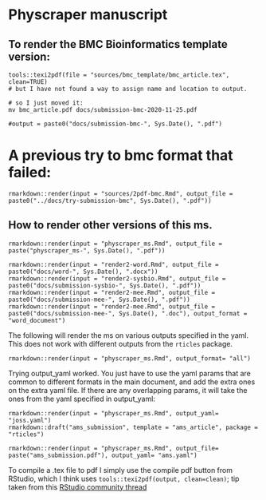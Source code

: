 # Physcraper manuscript

## To render the BMC Bioinformatics template version:

```
tools::texi2pdf(file = "sources/bmc_template/bmc_article.tex", clean=TRUE)
# but I have not found a way to assign name and location to output.

# so I just moved it:
mv bmc_article.pdf docs/submission-bmc-2020-11-25.pdf

#output = paste0("docs/submission-bmc-", Sys.Date(), ".pdf")
```

# A previous try to bmc format that failed:

```
rmarkdown::render(input = "sources/2pdf-bmc.Rmd", output_file = paste0("../docs/try-submission-bmc", Sys.Date(), ".pdf"))

```

## How to render other versions of this ms.

```
rmarkdown::render(input = "physcraper_ms.Rmd", output_file = paste("physcraper_ms-", Sys.Date(), ".pdf"))
```

```
rmarkdown::render(input = "render2-word.Rmd", output_file = paste0("docs/word-", Sys.Date(), ".docx"))
rmarkdown::render(input = "render2-sysbio.Rmd", output_file = paste0("docs/submission-sysbio-", Sys.Date(), ".pdf"))
rmarkdown::render(input = "render2-mee.Rmd", output_file = paste0("docs/submission-mee-", Sys.Date(), ".pdf"))
rmarkdown::render(input = "render2-mee.Rmd", output_file = paste0("docs/submission-mee-", Sys.Date(), ".doc"), output_format = "word_document")

```

The following will render the ms on various outputs specified in the yaml. This does not work with different outputs from the `rticles` package.

```
rmarkdown::render(input = "physcraper_ms.Rmd", output_format= "all")
```

Trying output_yaml worked. You just have to use the yaml params that are common to different formats in the main document, and add the extra ones on the extra yaml file. If there are any overlapping params, it will take the ones from the yaml specified in output_yaml:

```
rmarkdown::render(input = "physcraper_ms.Rmd", output_yaml= "joss.yaml")
rmarkdown::draft("ams_submission", template = "ams_article", package = "rticles")

rmarkdown::render(input = "physcraper_ms.Rmd", output_file= paste("ams_submission.pdf"), output_yaml= "ams.yaml")
```

To compile a .tex file to pdf I simply use the compile pdf button from RStudio,
which I think uses `tools::texi2pdf(output, clean=clean)`; tip taken from this [RStudio community thread](https://community.rstudio.com/t/what-commands-are-run-when-the-compile-pdf-button-is-clicked/6291/4)
